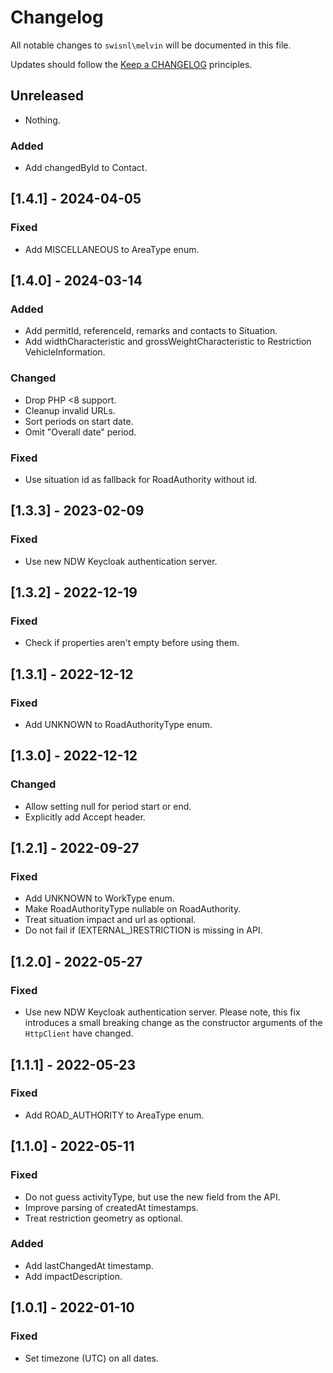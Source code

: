 # Changelog

All notable changes to `swisnl\melvin` will be documented in this file.

Updates should follow the [Keep a CHANGELOG](https://keepachangelog.com/) principles.

## Unreleased
- Nothing.

### Added
- Add changedById to Contact.

## [1.4.1] - 2024-04-05

### Fixed
- Add MISCELLANEOUS to AreaType enum.

## [1.4.0] - 2024-03-14

### Added
- Add permitId, referenceId, remarks and contacts to Situation.
- Add widthCharacteristic and grossWeightCharacteristic to Restriction VehicleInformation.

### Changed
- Drop PHP <8 support.
- Cleanup invalid URLs.
- Sort periods on start date.
- Omit "Overall date" period.

### Fixed
- Use situation id as fallback for RoadAuthority without id.

## [1.3.3] - 2023-02-09

### Fixed
- Use new NDW Keycloak authentication server.

## [1.3.2] - 2022-12-19

### Fixed
- Check if properties aren't empty before using them.

## [1.3.1] - 2022-12-12

### Fixed
- Add UNKNOWN to RoadAuthorityType enum.

## [1.3.0] - 2022-12-12

### Changed
- Allow setting null for period start or end.
- Explicitly add Accept header.

## [1.2.1] - 2022-09-27

### Fixed
- Add UNKNOWN to WorkType enum.
- Make RoadAuthorityType nullable on RoadAuthority.
- Treat situation impact and url as optional.
- Do not fail if (EXTERNAL_)RESTRICTION is missing in API.

## [1.2.0] - 2022-05-27

### Fixed
- Use new NDW Keycloak authentication server. Please note, this fix introduces a small breaking change as the constructor arguments of the `HttpClient` have changed.

## [1.1.1] - 2022-05-23

### Fixed
- Add ROAD_AUTHORITY to AreaType enum.

## [1.1.0] - 2022-05-11

### Fixed
- Do not guess activityType, but use the new field from the API.
- Improve parsing of createdAt timestamps.
- Treat restriction geometry as optional.

### Added
- Add lastChangedAt timestamp.
- Add impactDescription.

## [1.0.1] - 2022-01-10

### Fixed
- Set timezone (UTC) on all dates.
